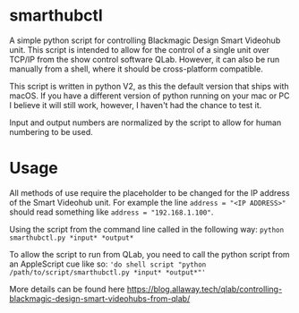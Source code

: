 # smarthubctl
A simple python script for controlling Blackmagic Design Smart Videohub unit. This script is intended to allow for the control of a single unit over TCP/IP from the show control software QLab. However, it can also be run manually from a shell, where it should be cross-platform compatible.

This script is written in python V2, as this the default version that ships with macOS. If you have a different version of python running on your mac or PC I believe it will still work, however, I haven't had the chance to test it.

Input and output numbers are normalized by the script to allow for human numbering to be used.

# Usage
All methods of use require the <IP ADDRESS> placeholder to be changed for the IP address of the Smart Videohub unit. For example the line `address = "<IP ADDRESS>"` should read something like `address = "192.168.1.100"`.

Using the script from the command line called in the following way:
`python smarthubctl.py *input* *output*`

To allow the script to run from QLab, you need to call the python script from an AppleScript cue like so: 
`'do shell script "python /path/to/script/smarthubctl.py *input* *output*"'`
  
More details can be found here https://blog.allaway.tech/qlab/controlling-blackmagic-design-smart-videohubs-from-qlab/
